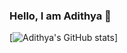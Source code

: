### Hello, I am Adithya 👋

[![Adithya's GitHub stats](https://github-readme-stats.vercel.app/api?username=adithyanarayan)]
